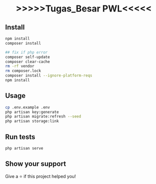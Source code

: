<h1 align="center">>>>>>Tugas_Besar PWL<<<<<</h1>
<p>
</p>

## Install

```sh
npm install
composer install
```
```sh
## fix if php error
composer self-update
composer clear-cache
rm -rf vendor
rm composer.lock
composer install --ignore-platform-reqs
npm install
```
## Usage

```sh
cp .env.example .env
php artisan key:generate
php artisan migrate:refresh --seed
php artisan storage:link
```

## Run tests

```sh
php artisan serve
```

## Show your support

Give a ⭐️ if this project helped you!
